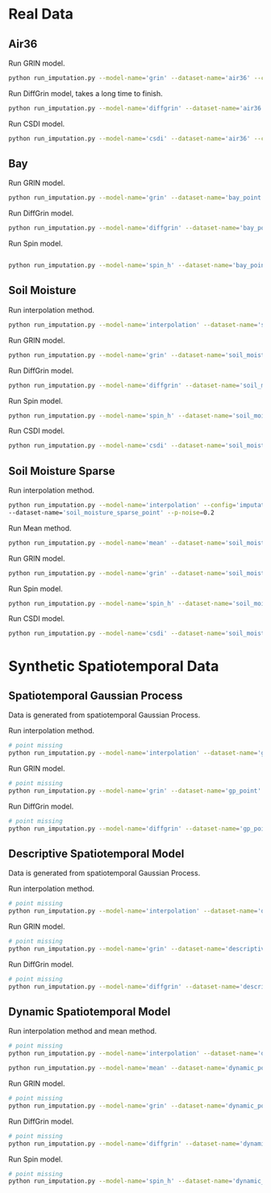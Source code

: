 # Real Data
## Air36
Run GRIN model.
```bash
python run_imputation.py --model-name='grin' --dataset-name='air36' --config='imputation/grin.yaml' 
```

Run DiffGrin model, takes a long time to finish.
```bash
python run_imputation.py --model-name='diffgrin' --dataset-name='air36' --config='imputation/diffgrin_air36.yaml' 
```

Run CSDI model.
```bash
python run_imputation.py --model-name='csdi' --dataset-name='air36' --config='imputation/csdi.yaml' 
```


## Bay
Run GRIN model.
```bash
python run_imputation.py --model-name='grin' --dataset-name='bay_point' --config='imputation/grin.yaml' 
```

Run DiffGrin model.
```bash
python run_imputation.py --model-name='diffgrin' --dataset-name='bay_point' --config='imputation/diffgrin.yaml' 
```

Run Spin model.
```bash

python run_imputation.py --model-name='spin_h' --dataset-name='bay_point' --config='imputation/spin_h_bay.yaml' 
```


## Soil Moisture 
Run interpolation method.
```bash
python run_imputation.py --model-name='interpolation' --dataset-name='soil_moisture_point' 
```



Run GRIN model.
```bash
python run_imputation.py --model-name='grin' --dataset-name='soil_moisture_point' --config='imputation/grin_soil_moisture.yaml' 
``` 

Run DiffGrin model.
```bash
python run_imputation.py --model-name='diffgrin' --dataset-name='soil_moisture_point' --config='imputation/diffgrin_soil_moisture.yaml'
```

Run Spin model.
```bash
python run_imputation.py --model-name='spin_h' --dataset-name='soil_moisture_point' --config='imputation/spin_h_soil_moisture.yaml' 
```

Run CSDI model.
```bash
python run_imputation.py --model-name='csdi' --dataset-name='soil_moisture_point' --config='imputation/csdi_soil_moisture.yaml' 
```

## Soil Moisture Sparse
Run interpolation method.
```bash
python run_imputation.py --model-name='interpolation' --config='imputation/interpolation_soil_moisture.yaml'
--dataset-name='soil_moisture_sparse_point' --p-noise=0.2
```

Run Mean method.
```bash
python run_imputation.py --model-name='mean' --dataset-name='soil_moisture_sparse_point' --p-noise=0.2
```


Run GRIN model.
```bash
python run_imputation.py --model-name='grin' --dataset-name='soil_moisture_sparse_point' --config='imputation/grin_soil_moisture.yaml'
```

Run Spin model.
```bash
python run_imputation.py --model-name='spin_h' --dataset-name='soil_moisture_sparse_point' --config='imputation/spin_h_soil_moisture.yaml' 
```

Run CSDI model.
```bash
python run_imputation.py --model-name='csdi' --dataset-name='soil_moisture_sparse_point' --config='imputation/csdi_soil_moisture.yaml' 
```





# Synthetic Spatiotemporal Data
## Spatiotemporal Gaussian Process
Data is generated from spatiotemporal Gaussian Process.

Run interpolation method.
```bash
# point missing
python run_imputation.py --model-name='interpolation' --dataset-name='gp_point'

```

Run GRIN model.
```bash
# point missing
python run_imputation.py --model-name='grin' --dataset-name='gp_point' --config='imputation/grin.yaml'  

```

Run DiffGrin model.
```bash
# point missing
python run_imputation.py --model-name='diffgrin' --dataset-name='gp_point' --config='imputation/diffgrin.yaml' 


```

## Descriptive Spatiotemporal Model
Data is generated from spatiotemporal Gaussian Process.

Run interpolation method.
```bash
# point missing
python run_imputation.py --model-name='interpolation' --dataset-name='descriptive_point'


```

Run GRIN model.
```bash
# point missing
python run_imputation.py --model-name='grin' --dataset-name='descriptive_point' --config='imputation/grin.yaml' 
```

Run DiffGrin model. 
```bash
# point missing
python run_imputation.py --model-name='diffgrin' --dataset-name='descriptive_point' --config='imputation/diffgrin_descriptive.yaml'

```

## Dynamic Spatiotemporal Model

Run interpolation method and mean method.
```bash
# point missing
python run_imputation.py --model-name='interpolation' --dataset-name='dynamic_point' 

python run_imputation.py --model-name='mean' --dataset-name='dynamic_point' 
```

Run GRIN model.
```bash
# point missing
python run_imputation.py --model-name='grin' --dataset-name='dynamic_point' --config='imputation/grin.yaml' 

```

Run DiffGrin model.
```bash
# point missing
python run_imputation.py --model-name='diffgrin' --dataset-name='dynamic_point' --config='imputation/diffgrin.yaml'


``` 

Run Spin model.
```bash
# point missing
python run_imputation.py --model-name='spin_h' --dataset-name='dynamic_point' --config='imputation/spin_h.yaml' 


```
